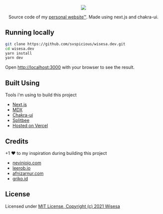 <p align="center">
  <img src="https://wisesa.dev/preview.png">
</p>
<p align="center">
  Source code of my <a href='https://wisesa.dev'>personal website™</a>. Made using next.js and chakra-ui.
</p>


## Running locally

```bash
git clone https://github.com/svspicious/wisesa.dev.git
cd wisesa.dev
yarn install
yarn dev
```

Open [http://localhost:3000](http://localhost:3000) with your browser to see the result.

## Built Using

Tools i'm using to build this project
- [Next.js](https://nextjs.org/)
- [MDX](https://github.com/mdx-js/mdx)
- [Chakra-ui](https://chakra-ui.com/)
- [Splitbee](https://splitbee.io/)
- [Hosted on Vercel](https://vercel.com)

## Credits

+1 ♥ to my inspiration during building this project

- [nevinjojo.com](https://www.nevinjojo.com/)
- [leerob.io](https://leerob.io/)
- [afnizarnur.com](https://afnizarnur.com/)
- [griko.id](https://griko.id/)

## License

Licensed under [MIT License, Copyright (c) 2021 Wisesa](./LICENSE)